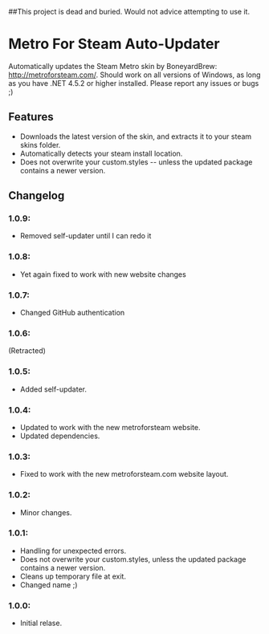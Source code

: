 ##This project is dead and buried. Would not advice attempting to use it. 

# Metro For Steam Auto-Updater
Automatically updates the Steam Metro skin by BoneyardBrew: http://metroforsteam.com/. Should work on all versions of Windows, as long as you have .NET 4.5.2 or higher installed. Please report any issues or bugs ;)

## Features
- Downloads the latest version of the skin, and extracts it to your steam skins folder.
- Automatically detects your steam install location.
- Does not overwrite your custom.styles -- unless the updated package contains a newer version.

## Changelog

### 1.0.9:
- Removed self-updater until I can redo it

### 1.0.8:
- Yet again fixed to work with new website changes

### 1.0.7:
- Changed GitHub authentication

### 1.0.6:
(Retracted)

### 1.0.5:
- Added self-updater.

### 1.0.4:
- Updated to work with the new metroforsteam website.
- Updated dependencies.

### 1.0.3:
- Fixed to work with the new metroforsteam.com website layout.

### 1.0.2:
- Minor changes.

### 1.0.1:
- Handling for unexpected errors.
- Does not overwrite your custom.styles, unless the updated package contains a newer version.
- Cleans up temporary file at exit.
- Changed name ;)

### 1.0.0:
- Initial relase.
